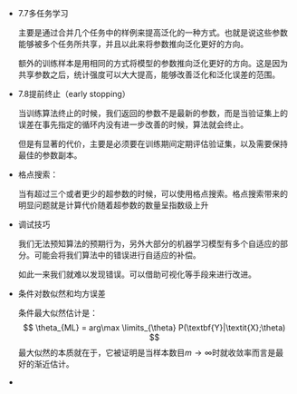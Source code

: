 * 7.7多任务学习

  主要是通过合并几个任务中的样例来提高泛化的一种方式。也就是说这些参数能够被多个任务所共享，并且以此来将参数推向泛化更好的方向。

  额外的训练样本是用相同的方式将模型的参数推向泛化更好的方向。这是因为共享参数之后，统计强度可以大大提高，能够改善泛化和泛化误差的范围。

* 7.8提前终止（early stopping）

  当训练算法终止的时候，我们返回的参数不是最新的参数，而是当验证集上的误差在事先指定的循环内没有进一步改善的时候，算法就会终止。

  但是有显著的代价，主要是必须要在训练期间定期评估验证集，以及需要保持最佳的参数副本。

* 格点搜索：

  当有超过三个或者更少的超参数的时候，可以使用格点搜索。格点搜索带来的明显问题就是计算代价随着超参数的数量呈指数级上升

* 调试技巧

  我们无法预知算法的预期行为，另外大部分的机器学习模型有多个自适应的部分。可能会将我们算法中的错误进行自适应的补偿。

  如此一来我们就难以发现错误。可以借助可视化等手段来进行改进。

* 条件对数似然和均方误差

  条件最大似然估计是：
  $$
  \theta_{ML} = arg\max \limits_{\theta} P(\textbf{Y}|\textit{X};\theta)
  $$
  最大似然的本质就在于，它被证明是当样本数目$m\rightarrow\infty$时就收敛率而言是最好的渐近估计。

* ​